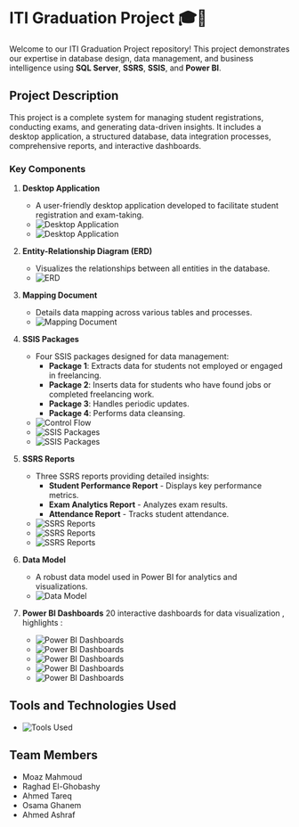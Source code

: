 # ITI Graduation Project 🎓🚀

Welcome to our ITI Graduation Project repository! This project demonstrates our expertise in database design, data management, and business intelligence using **SQL Server**, **SSRS**, **SSIS**, and **Power BI**.


## Project Description

This project is a complete system for managing student registrations, conducting exams, and generating data-driven insights. It includes a desktop application, a structured database, data integration processes, comprehensive reports, and interactive dashboards.


### Key Components

1. **Desktop Application**
   - A user-friendly desktop application developed to facilitate student registration and exam-taking.  
   - ![Desktop Application](https://github.com/Moaz-Mahmoud-S/ITI-Examination-System-GP/blob/main/Desc.PNG)
   - ![Desktop Application](https://github.com/Moaz-Mahmoud-S/ITI-Examination-System-GP/blob/main/Desc2.PNG)

2. **Entity-Relationship Diagram (ERD)**
   - Visualizes the relationships between all entities in the database.  
   - ![ERD](https://github.com/Moaz-Mahmoud-S/ITI-Examination-System-GP/blob/main/ERD.png)

3. **Mapping Document**
   - Details data mapping across various tables and processes.  
   - ![Mapping Document](https://github.com/Moaz-Mahmoud-S/ITI-Examination-System-GP/blob/main/Mapping.png)

4. **SSIS Packages**
   - Four SSIS packages designed for data management:
     - **Package 1**: Extracts data for students not employed or engaged in freelancing.
     - **Package 2**: Inserts data for students who have found jobs or completed freelancing work.
     - **Package 3**: Handles periodic updates.
     - **Package 4**: Performs data cleansing.
   - ![Control Flow](images/ssis-packages.png)
   - ![SSIS Packages](https://github.com/Moaz-Mahmoud-S/ITI-Examination-System-GP/blob/main/SSISP1.PNG)
   - ![SSIS Packages](https://github.com/Moaz-Mahmoud-S/ITI-Examination-System-GP/blob/main/SSISP2.PNG)
  

5. **SSRS Reports**
   - Three SSRS reports providing detailed insights:
     - **Student Performance Report** - Displays key performance metrics.
     - **Exam Analytics Report** - Analyzes exam results.
     - **Attendance Report** - Tracks student attendance.
   - ![SSRS Reports](https://github.com/Moaz-Mahmoud-S/ITI-Examination-System-GP/blob/main/SSRS1.png)
   - ![SSRS Reports](https://github.com/Moaz-Mahmoud-S/ITI-Examination-System-GP/blob/main/SSRS5.jpg)
   - ![SSRS Reports](https://github.com/Moaz-Mahmoud-S/ITI-Examination-System-GP/blob/main/SSRS6.png)


6. **Data Model**
   - A robust data model used in Power BI for analytics and visualizations.  
   - ![Data Model](https://github.com/Moaz-Mahmoud-S/ITI-Examination-System-GP/blob/main/Data%20Model.png)


8. **Power BI Dashboards**
 20 interactive dashboards for data visualization , highlights :
   
   - ![Power BI Dashboards](https://github.com/Moaz-Mahmoud-S/ITI-Examination-System-GP/blob/main/Dash1.png)
   - ![Power BI Dashboards](https://github.com/Moaz-Mahmoud-S/ITI-Examination-System-GP/blob/main/Dash2.png)
   - ![Power BI Dashboards](https://github.com/Moaz-Mahmoud-S/ITI-Examination-System-GP/blob/main/Dash3.png)
   - ![Power BI Dashboards](https://github.com/Moaz-Mahmoud-S/ITI-Examination-System-GP/blob/main/Dash4.png)
   - ![Power BI Dashboards](https://github.com/Moaz-Mahmoud-S/ITI-Examination-System-GP/blob/main/ITI%20Freelancing%20Details%20Dashboard.PNG)
   

## Tools and Technologies Used

- ![Tools Used](https://github.com/Moaz-Mahmoud-S/ITI-Examination-System-GP/blob/main/Tools.PNG)



## Team Members
- Moaz Mahmoud
- Raghad El-Ghobashy
- Ahmed Tareq
- Osama Ghanem
- Ahmed Ashraf
